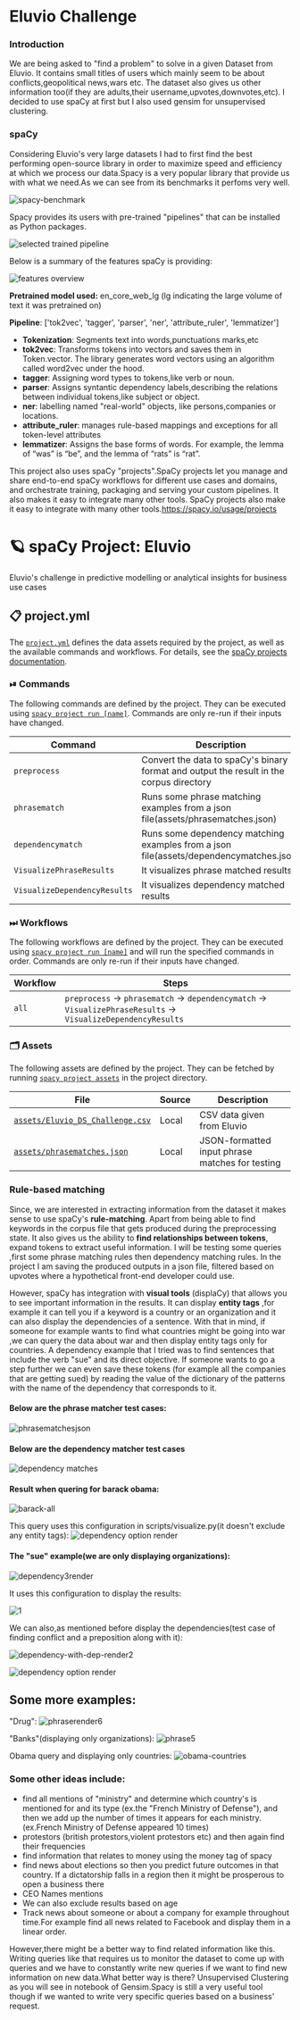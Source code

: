 # Eluvio Challenge
### Introduction 

We are being asked to "find a problem" to solve in a given Dataset from Eluvio. It contains small 
titles of users which mainly seem to be about conflicts,geopolitical news,wars etc. The dataset  also gives us other information too(if they are adults,their username,upvotes,downvotes,etc). I decided to use spaCy at first but I also used gensim for unsupervised clustering.

### spaCy
Considering Eluvio's very large datasets I had to first  find the best performing open-source library in order to maximize speed and efficiency at which we process our data.Spacy is a very popular library that provide us with what we need.As we can see from its benchmarks it perfoms very well.

![spacy-benchmark](https://user-images.githubusercontent.com/58263228/114309621-758dfc00-9af0-11eb-911e-f75281d2e5ba.png)





Spacy provides its users with pre-trained "pipelines" that can be installed as Python packages. 

![selected trained pipeline](https://user-images.githubusercontent.com/58263228/114309637-80489100-9af0-11eb-9bf4-721885a0c019.png)





Below is a summary of the features spaCy is providing:

![features overview](https://user-images.githubusercontent.com/58263228/114309647-863e7200-9af0-11eb-83b0-c8be00f20d89.png)



**Pretrained model used:** en_core_web_lg (lg indicating the large volume of text it was pretrained on)

**Pipeline**: ['tok2vec', 'tagger', 'parser', 'ner', 'attribute_ruler', 'lemmatizer']


* **Tokenization**: Segments text into words,punctuations marks,etc
* **tok2vec**: Transforms tokens into vectors and saves them in Token.vector. The library generates word vectors using an algorithm called word2vec under the hood.
* **tagger**: Assigning word types to tokens,like verb or noun.
* **parser**: Assigns syntantic dependency labels,describing the relations between individual tokens,like subject or object.
* **ner**: labelling named "real-world" objects, like persons,companies or locations.
* **attribute_ruler**: manages rule-based mappings and exceptions for all token-level attributes
* **lemmatizer**: Assigns the base forms of words. For example, the lemma of “was” is “be”, and the lemma of “rats” is “rat”.


This project also uses spaCy "projects".SpaCy projects let you manage and share end-to-end spaCy workflows for different use cases and domains, and orchestrate training, packaging and serving your custom pipelines. It also makes it easy to integrate many other tools. SpaCy projects also make it easy to integrate with many other tools.https://spacy.io/usage/projects


<!-- SPACY PROJECT: AUTO-GENERATED DOCS START (do not remove) -->

# 🪐 spaCy Project: Eluvio

 Eluvio's challenge in predictive modelling or analytical insights for business use cases  

## 📋 project.yml

The [`project.yml`](project.yml) defines the data assets required by the
project, as well as the available commands and workflows. For details, see the
[spaCy projects documentation](https://spacy.io/usage/projects).

### ⏯ Commands

The following commands are defined by the project. They
can be executed using [`spacy project run [name]`](https://spacy.io/api/cli#project-run).
Commands are only re-run if their inputs have changed.

| Command | Description |
| --- | --- |
| `preprocess` | Convert the data to spaCy's binary format and output the result in the corpus directory  |
| `phrasematch` | Runs some phrase matching examples from a json file(assets/phrasematches.json) |
| `dependencymatch` | Runs some dependency matching examples from a json file(assets/dependencymatches.json) |
| `VisualizePhraseResults` | It visualizes phrase matched results  |
| `VisualizeDependencyResults` | It visualizes dependency matched results  |

### ⏭ Workflows

The following workflows are defined by the project. They
can be executed using [`spacy project run [name]`](https://spacy.io/api/cli#project-run)
and will run the specified commands in order. Commands are only re-run if their
inputs have changed.

| Workflow | Steps |
| --- | --- |
| `all` | `preprocess` &rarr; `phrasematch` &rarr; `dependencymatch` &rarr; `VisualizePhraseResults` &rarr; `VisualizeDependencyResults` |

### 🗂 Assets

The following assets are defined by the project. They can
be fetched by running [`spacy project assets`](https://spacy.io/api/cli#project-assets)
in the project directory.

| File | Source | Description |
| --- | --- | --- |
| [`assets/Eluvio_DS_Challenge.csv`](assets/Eluvio_DS_Challenge.csv) | Local | CSV data given from Eluvio |
| [`assets/phrasematches.json`](assets/phrasematches.json) | Local | JSON-formatted input phrase matches for testing |

<!-- SPACY PROJECT: AUTO-GENERATED DOCS END (do not remove) -->
### Rule-based matching

Since, we are interested in extracting information from the dataset it makes sense to use spaCy's **rule-matching**. Apart from being able to find keywords in the corpus file that gets produced during the preprocessing state. It also gives us the ability to **find relationships between tokens**, expand tokens to extract useful information. I will be testing some queries ,first some phrase matching rules then dependency matching rules. In the project I am saving the produced outputs in a json file, filtered based on upvotes where a hypothetical front-end developer could use. 

However, spaCy has integration with **visual tools** (displaCy) that allows you to see important information in the results. It can display **entity tags** ,for example it can tell you if a keyword is a country or an organization and it can also display the dependencies of a sentence. With that in mind, if someone for example wants to find what countries might be going into war ,we can query the data about war and then display entity tags only for countries. A dependency example that I tried was to find sentences that include the verb "sue" and its direct objective. If someone wants to go a step further we can even save these tokens (for example all the companies that are getting sued) by reading the value of the dictionary of the patterns with the  name of the dependency that corresponds to it.

#### Below are the phrase matcher test cases:

![phrasematchesjson](https://user-images.githubusercontent.com/58263228/114309656-93f3f780-9af0-11eb-8d30-63ef6ef32332.png)

#### Below are the dependency matcher test cases

![dependency matches](https://user-images.githubusercontent.com/58263228/114309692-b9810100-9af0-11eb-81df-d9385a46bb75.png)

#### Result when quering for barack obama:

![barack-all](https://user-images.githubusercontent.com/58263228/114309707-c9004a00-9af0-11eb-85a0-62c9f42e6ad8.png)

This query uses this configuration in scripts/visualize.py(it doesn't exclude any entity tags):
![dependency option render](https://user-images.githubusercontent.com/58263228/114312942-374b0980-9afd-11eb-80b8-1364a113a90c.png)

#### The "sue" example(we are only displaying organizations):

![dependency3render](https://user-images.githubusercontent.com/58263228/114312907-0b2f8880-9afd-11eb-905f-a7e16781e867.png)

It uses this configuration to display the results:

![1](https://user-images.githubusercontent.com/58263228/114313106-d6700100-9afd-11eb-8c26-4b7c88127621.png)

We can also,as mentioned before display the dependencies(test case of finding conflict and a preposition along with it):

![dependency-with-dep-render2](https://user-images.githubusercontent.com/58263228/114313156-03241880-9afe-11eb-9ea5-600f50798bdb.png)

![dependency option render](https://user-images.githubusercontent.com/58263228/114313147-facbdd80-9afd-11eb-811e-062fd0000652.png)

## Some more examples:

"Drug":
![phraserender6](https://user-images.githubusercontent.com/58263228/114313213-5007ef00-9afe-11eb-9d21-4d0d78e8c002.png)

"Banks"(displaying only organizations):
![phrase5](https://user-images.githubusercontent.com/58263228/114313228-5a29ed80-9afe-11eb-9aa4-d30504400e5f.png)

Obama query and displaying only countries:
![obama-countries](https://user-images.githubusercontent.com/58263228/114313245-70d04480-9afe-11eb-9413-ecdfd1b22191.png)

### Some other ideas include:
* find all mentions of "ministry" and determine which country's is mentioned for and its type (ex.the "French Ministry of Defense"), and then we add up the number of times it appears for each ministry.(ex.French Ministry of Defense appeared 10 times)
* protestors (british protestors,violent protestors etc) and then again find their frequencies
* find information that relates to money using the money tag of spacy
* find news about elections so then you predict future outcomes in that country. If a dictatorship falls in a region then it might be prosperous to open a business there
* CEO Names mentions
* We can also exclude results based on age
* Track news about someone or about a company for example throughout time.For example find all news related to Facebook and display them in a linear order.

However,there might be a better way to find related information like this. Writing queries like that requires us to monitor the dataset to come up with queries and we have to constantly write new queries if we want to find new information on new data.What better way is there? Unsupervised Clustering as you will see in notebook of Gensim.Spacy is still a very useful tool though if we wanted to write very specific queries based on a business' request. 
